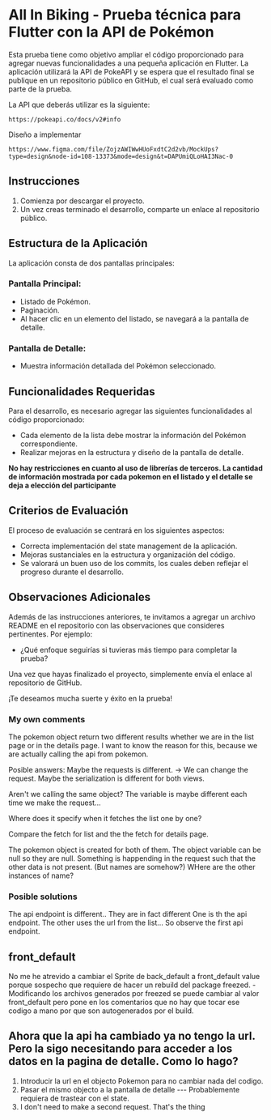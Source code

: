 # All In Biking - Prueba técnica para Flutter con la API de Pokémon

Esta prueba tiene como objetivo ampliar el código proporcionado para agregar nuevas funcionalidades a una pequeña aplicación en Flutter. La aplicación utilizará la API de PokeAPI y se espera que el resultado final se publique en un repositorio público en GitHub, el cual será evaluado como parte de la prueba.

La API que deberás utilizar es la siguiente:

```
https://pokeapi.co/docs/v2#info
```

Diseño a implementar
```
https://www.figma.com/file/ZojzAWIWwHUoFxdtC2d2vb/MockUps?type=design&node-id=108-13373&mode=design&t=DAPUmiQLoHAI3Nac-0
```

## Instrucciones

1. Comienza por descargar el proyecto.
2. Un vez creas terminado el desarrollo, comparte un enlace al repositorio público.

## Estructura de la Aplicación

La aplicación consta de dos pantallas principales:

### Pantalla Principal:

- Listado de Pokémon.
- Paginación.
- Al hacer clic en un elemento del listado, se navegará a la pantalla de detalle.

### Pantalla de Detalle:

- Muestra información detallada del Pokémon seleccionado.

## Funcionalidades Requeridas

Para el desarrollo, es necesario agregar las siguientes funcionalidades al código proporcionado:

- Cada elemento de la lista debe mostrar la información del Pokémon correspondiente.
- Realizar mejoras en la estructura y diseño de la pantalla de detalle.

**No hay restricciones en cuanto al uso de librerías de terceros. La cantidad de información mostrada por cada pokemon en el listado y el detalle se deja a elección del participante**

## Criterios de Evaluación

El proceso de evaluación se centrará en los siguientes aspectos:

- Correcta implementación del state management de la aplicación.
- Mejoras sustanciales en la estructura y organización del código.
- Se valorará un buen uso de los commits, los cuales deben reflejar el progreso durante el desarrollo.

## Observaciones Adicionales

Además de las instrucciones anteriores, te invitamos a agregar un archivo README en el repositorio con las observaciones que consideres pertinentes. Por ejemplo:

- ¿Qué enfoque seguirías si tuvieras más tiempo para completar la prueba?

Una vez que hayas finalizado el proyecto, simplemente envía el enlace al repositorio de GitHub.

¡Te deseamos mucha suerte y éxito en la prueba!




### My own comments 


The pokemon object return two different results whether we are in the list page or in the details page. I want to know the reason for this, because we are actually calling the api from pokemon. 

Posible answers: 
Maybe the requests is different. -> We can change the request. 
Maybe the serialization is different for both views. 

Aren't we calling the same object? The variable is maybe different each time we make the request...


Where does it specify when it fetches the list one by one? 



Compare the fetch for list and the the fetch for details page. 


The pokemon object is created for both of them.
The object variable can be null so they are null. Something is happending in the request such that the other data is not present. (But names are somehow?)  WHere are the other instances of name? 


### Posible solutions
The api endpoint is different.. They are in fact different
One is th the api endpoint. The other uses the url from the list...
So observe the first api endpoint.




## front_default 


No me he atrevido a cambiar el Sprite de back_default a front_default value porque sospecho que requiere de hacer un rebuild del package freezed. - Modificando los archivos generados por freezed se puede cambiar al valor front_default pero pone en los comentarios que no hay que tocar ese codigo a mano por que son autogenerados por el build. 


## Ahora que la api ha cambiado ya no tengo la url. Pero la sigo necesitando para acceder a los datos en la pagina de detalle. Como lo hago? 

1. Introducir la url en el objecto Pokemon para no cambiar nada del codigo. 
2. Pasar el mismo objecto a la pantalla de detalle --- Probablemente requiera de trastear con el state. 
3. I don't need to make a second request. That's the thing